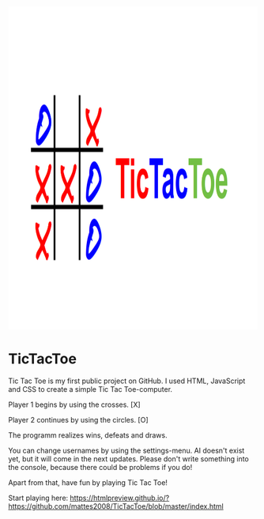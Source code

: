 <p align="center">
    <img src="https://github.com/mattes2008/TicTacToe/blob/master/storage/socialPreview.png" width="1280" height="655">
</p>

# TicTacToe

Tic Tac Toe is my first public project on GitHub. I used HTML, JavaScript and CSS to create a simple Tic Tac Toe-computer.

Player 1 begins by using the crosses. [X]

Player 2 continues by using the circles. [O]

The programm realizes wins, defeats and draws.

You can change usernames by using the settings-menu. AI doesn't exist yet, but it will come in the next updates. Please don't write something into the console, because there could be problems if you do!

Apart from that, have fun by playing Tic Tac Toe!

Start playing here: https://htmlpreview.github.io/?https://github.com/mattes2008/TicTacToe/blob/master/index.html
